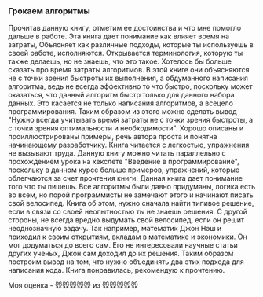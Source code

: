 ### Грокаем алгоритмы
Прочитав данную книгу, отметим ее достоинства и что мне помогло дальше в работе. 
Эта книга дает понимание как влияет время на затраты,
Объясняет как различные подходы, которые ты используешь в своей работе, исполняются.
Открывается терминология, которую ты также делаешь, но не знаешь, что это такое. 
Хотелось бы больше сказать про время затраты алгоритмов.
В этой книге они объясняются не с точки зрения быстроты их выполнения, а обдуманного написания алгоритма, 
ведь не всегда эффективно то что быстро, поскольку может оказаться, что данный алгоритм быстр только для данного набора данных. 
Это касается не только написания алгоритмов, а всецело программирования. Таким образом из этого можно сделать вывод
"Нужно всегда учитывать время затраты не с точки зрения быстроты, а с точки зрения оптимальности и необходимости". 
Хорошо описаны и проиллюстрированы примеры, речь автора проста и понятна начинающему разработчику. 
Книга читается с легкостью, упражнения не вызывают труда. 
Данную книгу можно читать параллельно с прохождением урока на хекслете "Введение в программирование", 
поскольку в данном курсе больше примеров, упражнений, которые облегчаются за счет прочтения книги. 
Данная книга дает понимание того что ты пишешь. 
Все алгоритмы были давно придуманы, логика есть во всем, но порой программисты не замечают этого и начинают
писать свой велосипед. Книга об этом, нужно сначала найти типивое решение, если в связи со своей неопытностью
ты не знаешь решения. С другой стороны, не всегда вредно выдумать свой велосипед, если он решит неоднозначную задачу.
Так например, математик Джон Нэш и приходил к своим открытиям, вкладам в математике и экономики. Он мог
додуматься до всего сам. Его не интересовали научные статьи других ученых, Джон сам доходил до их решения.
Таким образом построим вывод на том, что нужно объединять два этих подхода для написания кода. 
Книга понравилась, рекомендую к прочтению.

Моя оценка - 🐭🐭🐭🐭🐭 из 🐭🐭🐭🐭🐭
